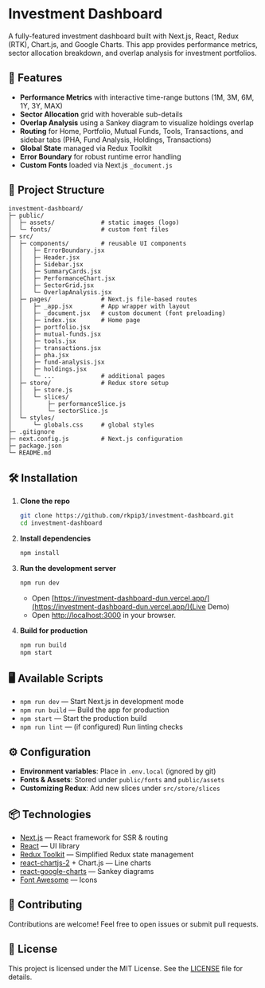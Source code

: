 # Investment Dashboard

A fully-featured investment dashboard built with Next.js, React, Redux (RTK), Chart.js, and Google Charts. This app provides performance metrics, sector allocation breakdown, and overlap analysis for investment portfolios.

## 🚀 Features

* **Performance Metrics** with interactive time-range buttons (1M, 3M, 6M, 1Y, 3Y, MAX)
* **Sector Allocation** grid with hoverable sub-details
* **Overlap Analysis** using a Sankey diagram to visualize holdings overlap
* **Routing** for Home, Portfolio, Mutual Funds, Tools, Transactions, and sidebar tabs (PHA, Fund Analysis, Holdings, Transactions)
* **Global State** managed via Redux Toolkit
* **Error Boundary** for robust runtime error handling
* **Custom Fonts** loaded via Next.js `_document.js`

## 📁 Project Structure

```
investment-dashboard/
├─ public/
│  ├─ assets/             # static images (logo)
│  └─ fonts/              # custom font files
├─ src/
│  ├─ components/         # reusable UI components
│  │   ├─ ErrorBoundary.jsx
│  │   ├─ Header.jsx
│  │   ├─ Sidebar.jsx
│  │   ├─ SummaryCards.jsx
│  │   ├─ PerformanceChart.jsx
│  │   ├─ SectorGrid.jsx
│  │   └─ OverlapAnalysis.jsx
│  ├─ pages/              # Next.js file-based routes
│  │   ├─ _app.jsx        # App wrapper with layout
│  │   ├─ _document.jsx   # custom document (font preloading)
│  │   ├─ index.jsx       # Home page
│  │   ├─ portfolio.jsx
│  │   ├─ mutual-funds.jsx
│  │   ├─ tools.jsx
│  │   ├─ transactions.jsx
│  │   ├─ pha.jsx
│  │   ├─ fund-analysis.jsx
│  │   ├─ holdings.jsx
│  │   └─ ...             # additional pages
│  ├─ store/              # Redux store setup
│  │   ├─ store.js
│  │   └─ slices/
│  │       ├─ performanceSlice.js
│  │       └─ sectorSlice.js
│  └─ styles/
│      └─ globals.css     # global styles
├─ .gitignore
├─ next.config.js         # Next.js configuration
├─ package.json
└─ README.md
```

## 🛠️ Installation

1. **Clone the repo**

   ```bash
   git clone https://github.com/rkpip3/investment-dashboard.git
   cd investment-dashboard
   ```

2. **Install dependencies**

   ```bash
   npm install
   ```

3. **Run the development server**

   ```bash
   npm run dev
   ```

   * Open [https://investment-dashboard-dun.vercel.app/](https://investment-dashboard-dun.vercel.app/)(Live Demo)
   * Open [http://localhost:3000](http://localhost:3000) in your browser.

4. **Build for production**

   ```bash
   npm run build
   npm start
   ```

## 🖥️ Available Scripts

* `npm run dev` — Start Next.js in development mode
* `npm run build` — Build the app for production
* `npm start` — Start the production build
* `npm run lint` — (if configured) Run linting checks

## ⚙️ Configuration

* **Environment variables**: Place in `.env.local` (ignored by git)
* **Fonts & Assets**: Stored under `public/fonts` and `public/assets`
* **Customizing Redux**: Add new slices under `src/store/slices`

## 📦 Technologies

* [Next.js](https://nextjs.org/) — React framework for SSR & routing
* [React](https://reactjs.org/) — UI library
* [Redux Toolkit](https://redux-toolkit.js.org/) — Simplified Redux state management
* [react-chartjs-2](https://github.com/reactchartjs/react-chartjs-2) + Chart.js — Line charts
* [react-google-charts](https://github.com/RakanNimer/react-google-charts) — Sankey diagrams
* [Font Awesome](https://fontawesome.com/) — Icons

## 🤝 Contributing

Contributions are welcome! Feel free to open issues or submit pull requests.

## 📄 License

This project is licensed under the MIT License. See the [LICENSE](LICENSE) file for details.
